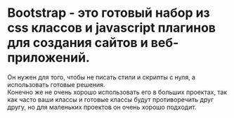# Bootstrap - это готовый набор из css классов и javascript плагинов для создания сайтов и веб-приложений. 

Он нужен для того, чтобы не писать стили и скрипты с нуля, а использовать готовые решения.
<br>
Конечно же не очень хорошо использовать его в больших проектах, так как часто ваши классы и готовые классы будут 
противоречить друг другу, но для маленьких проектов он очень хорошо подходит.